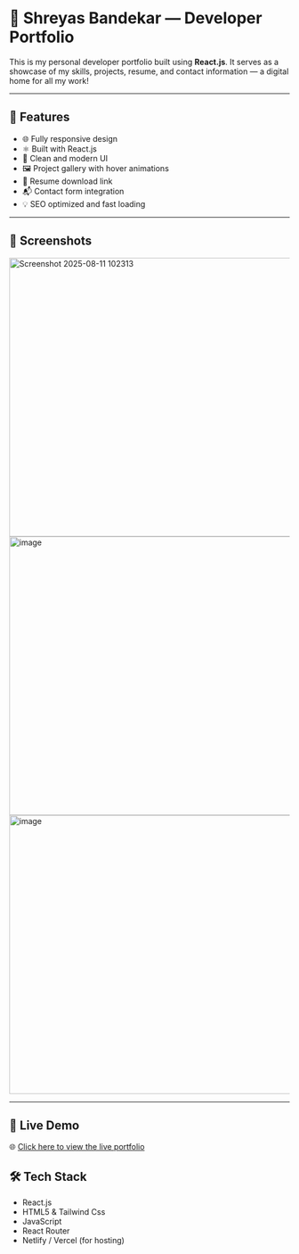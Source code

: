 # 💼 Shreyas Bandekar — Developer Portfolio

This is my personal developer portfolio built using **React.js**. It serves as a showcase of my skills, projects, resume, and contact information — a digital home for all my work!

---

## 🚀 Features

- 🌐 Fully responsive design
- ⚛️ Built with React.js
- 🎨 Clean and modern UI
- 🖼️ Project gallery with hover animations
- 📄 Resume download link
- 📬 Contact form integration
- 💡 SEO optimized and fast loading

---

## 📸 Screenshots
<img width="1000" height="500" alt="Screenshot 2025-08-11 102313" src="https://github.com/user-attachments/assets/5ffe650d-c385-4bb4-a94a-98076f5df438" /> <img width="1000" height="500" alt="image" src="https://github.com/user-attachments/assets/d9c52f9c-a9ce-470f-844b-ac2cb691a0fb" /> <img width="1000" height="500" alt="image" src="https://github.com/user-attachments/assets/672e9cf3-def8-4ef6-b017-ea34c3435cd2" />



---

##  🚀 Live Demo

🌐 [Click here to view the live portfolio]()

## 🛠️ Tech Stack

- React.js
- HTML5 & Tailwind Css
- JavaScript
- React Router
- Netlify / Vercel (for hosting)

